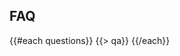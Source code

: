 ﻿---
questions:
- question:
    Czym jest hakaton?
  answer:
    Hakaton to „maraton dla hakerów”. Najczęściej weekend, podczas którego ludzie spotykają się i rozwijają swoje pomysły, oparte o najnowocześniejsze technologie, a wszystko w stosunkowo krótkim czasie. Można o nim myśleć jako o twórczym maratonie, prowadzącym do powstania działającego produktu (programu, aplikacji, strony www itp.), którym możesz się pochwalić.
- question:
    Kto organizuje polski hakaton Code for the Kingdom w roku 2016?
  answer:
    Ten hakaton jest tworzony przez amerykańską, chrześcijańską organizację Leadership Network, we współpracy z grupą miejscowych organizatorów.
- question:
    W jakim celu jest organizowany ten hakaton?
  answer:
    Hackathon jest wydarzeniem nonprofit, zachęcającym do rozpoczęcia i kontynuowania współpracy, w ramach większego ekosystemu osób twórczych. Współpraca toczy się w różnorodnych dziedzinach, z udziałem różnych specjalistów, takich jak programiści, projektanci, twórcy, przedsiębiorcy oraz liderzy kościołów, organizacje nonprofit, przy uwzględnieniu wymagań rynku. Nasi uczestnicy pasjonują się tworzeniem i wykorzystaniem technologii, z chrześcijańskiej perspektywy podejmują wyzwania pojawiające się w społeczeństwie, we wspólnotach, kościołach oraz w życiu duchowym.
- question:
    Nie jestem chrześcijaninem. Czy mimo to mogę wziąć udział w tym hakatonie?
  answer:
    Tak.
- question:
    A co, jeśli nie potrafię programować (pisać programów komputerowych)?
  answer:
    Każda osoba ma do zaoferowania coś, co może pomóc zmieniać życie ludzi. Jeśli przyjdziesz ze swoimi pomysłami, spotkasz się z osobami biegłymi w nowoczesnych technologiach, którzy chętnie widzieliby Cię w swoim zespole.
- question:
    Czy mam przynieść mój własny komputer (np. laptop, notebook)?
  answer:
    Tak. My nie mamy na wyposażeniu komputerów. Proszę, przynieś wszystko, co jest Ci potrzebne do pisania programów lub do innej pracy, którą chcesz nam zaoferować.
- question:
    Nie mogę zostać przez cały czas hakatonu, czy w takim razie mogę wziąć udział w części wydarzenia?
  answer:
    Tak. Zdajemy sobie sprawę, że 47 godzin to długi czas i są ludzie, którzy mają inne zobowiązania lub wolą pracować zdalnie. Inni chcą pójść do domu czy hotelu, aby odpocząć lub wziąć prysznic. Jednak powinieneś być obecny na początkowych kilku godzinach "startup demos". Powinieneś jednak także być z nami i wykonać na miejscu prowadzenia hakatonu tyle pracy, ile tylko możesz. Niezbędna jest Twoja obecność w czasie kilku godzin w ostatnim dniu, kiedy będą odbywać się prezentacje oraz oceny projektów przez jury.
- question:
    Czy mogę zaprezentować projekty, które już zrobiłem?
  answer:
    Możesz budować w oparciu o projekty i technologie, które już masz, ale cokolwiek zaprezentujesz, musi zawierać nowy kod, napisany dla przynajmniej jednego z wyzwań hakatonu i musisz przynajmniej część kodu napisać w czasie trwania hakatonu, w miejscu, gdzie hakaton się odbywa.
- question:
    Czy zespoły, które budują w oparciu o już posiadane technologie, nie mają nieuczciwej przewagi nade mną, jeśli ja planuję rozpocząć pisanie programu podczas samego hakatonu?
  answer:
    Jesteśmy odmiennego zdania. Planowane są osobne nagrody dla zespołów, które prezentują rozwiązania oparte o już posiadane technologie oraz osobne dla zespołów, które planują rozpocząć pracę na hakatonie. Chcemy wyróżnić wszystkich, niezależnie od tego, czy pracujesz już nad czymś, co Cię pasjonuje, czy zdecydowałeś się zająć zupełnie nowym projektem.
- question:
    Czy muszę pracować cały czas, bez przerwy?
  answer:
    Nie. Miejsce hakatonu będzie dostępne cały czas, bez przerwy, ale to zależy od Ciebie oraz Twojego zespołu, kiedy będziecie pracować.
- question:
    Czy będę mógł testowo pokazać swoją prezentację przed końcową prezentacją?
  answer:
    Tak!
- question:
    Kto będzie obecny na końcowych prezentacjach?
  answer:
    Końcowe prezentacje są publiczne, aczkolwiek przestrzeń jest ograniczona. Spodziewaj się obecności innych uczestników hakatonu, osób zarządzających z firm IT, inwestorów, „aniołów biznesu", liderów wspólnot i organizacji non-profit, prasy oraz innych zainteresowanych osób.
- question:
    Jakiego oznaczenia (ang. hashtag) hakaton używa w ramach serwisu Twitter?
  answer:
    \#C4TK
- question:
    Kto będzie oceniał projekty?
  answer:
    Skład jury będzie podany w późniejszym czasie, bliżej terminu rozpoczęcia hakatonu.
- question:
    Jakie będą kryteria oceny projektów?
  answer:
    Jury będzie oceniać wpływ prezentowanego projektu na budowanie Królestwa Bożego, jego opłacalność, innowacyjność, oryginalność oraz kompletność.
---
## <i class="icon fa-question-circle"></i> FAQ
{{#each questions}}
  {{> qa}}
{{/each}}
